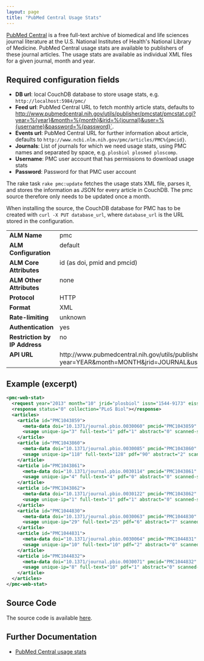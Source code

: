 ```yaml
---
layout: page
title: "PubMed Central Usage Stats"
---
```


[PubMed Central](http://www.ncbi.nlm.nih.gov/pmc/) is a free full-text archive of biomedical and life sciences journal literature at the U.S. National Institutes of Health's National Library of Medicine. PubMed Central usage stats are available to publishers of these journal articles. The usage stats are available as individual XML files for a given journal, month and year.

## Required configuration fields

* **DB url**: local CouchDB database to store usage stats, e.g. `http://localhost:5984/pmc/`
* **Feed url**: PubMed Central URL to fetch monthly article stats, defaults to http://www.pubmedcentral.nih.gov/utils/publisher/pmcstat/pmcstat.cgi?year=%{year}&month=%{month}&jrid=%{journal}&user=%{username}&password=%{password}`.
* **Events url**: PubMed Central URL for further information about article, defaults to `http://www.ncbi.nlm.nih.gov/pmc/articles/PMC%{pmcid}`.
* **Journals**: List of journals for which we need usage stats, using PMC names and separated by space, e.g. `plosbiol plosmed ploscomp`.
* **Username**: PMC user account that has permissions to download usage stats
* **Password**: Password for that PMC user account

The rake task `rake pmc:update` fetches the usage stats XML file, parses it, and stores the information as JSON for every article in CouchDB. The pmc source therefore only needs to be updated once a month.

When installing the source, the CouchDB database for PMC has to be created with `curl -X PUT database_url`, where `database_url` is the URL stored in the configuration.

<table width=100% border="0" cellspacing="0" cellpadding="0">
<tbody>
<tr>
<td valign="top" width=20%><strong>ALM Name</strong></td>
<td valign="top" width=80%>pmc</td>
</tr>
<tr>
<td valign="top" width=20%><strong>ALM Configuration</strong></td>
<td valign="top" width=80%>default</td>
</tr>
<tr>
<td valign="top" width=20%><strong>ALM Core Attributes</strong></td>
<td valign="top" width=80%>id (as doi, pmid and pmcid)</td>
</tr>
<td valign="top" width=20%><strong>ALM Other Attributes</strong></td>
<td valign="top" width=80%>none</td>
</tr>
<tr>
<td valign="top" width=30%><strong>Protocol</strong></td>
<td valign="top" width=70%>HTTP</td>
</tr>
<tr>
<td valign="top" width=30%><strong>Format</strong></td>
<td valign="top" width=70%>XML</td>
</tr>
<tr>
<td valign="top" width=20%><strong>Rate-limiting</strong></td>
<td valign="top" width=80%>unknown</td>
</tr>
<tr>
<td valign="top" width=20%><strong>Authentication</strong></td>
<td valign="top" width=80%>yes</td>
</tr>
<tr>
<td valign="top" width=20%><strong>Restriction by IP Address</strong></td>
<td valign="top" width=80%>no</td>
</tr>
<tr>
<td valign="top" width=20%><strong>API URL</strong></td>
<td valign="top" width=80%>http://www.pubmedcentral.nih.gov/utils/publisher/pmcstat/pmcstat.cgi?year=YEAR&month=MONTH&jrid=JOURNAL&user=USERNAME&password=PASSWORD</td>
</tr>
</tbody>
</table>

## Example (excerpt)

```xml
<pmc-web-stat>
  <request year="2013" month="10" jrid="plosbiol" issn="1544-9173" eissn="1545-7885"></request>
  <response status="0" collection="PLoS Biol"></response>
  <articles>
    <article id="PMC1043859">
      <meta-data doi="10.1371/journal.pbio.0030060" pmcid="PMC1043859" pubmed-id="15736975" pub-year="2005" volume="3" issue="4" first-page="e60"/>
      <usage unique-ip="3" full-text="1" pdf="1" abstract="0" scanned-summary="0" scanned-page-browse="0" figure="4" supp-data="0" cited-by="0"/>
    </article>
    <article id="PMC1043860">
      <meta-data doi="10.1371/journal.pbio.0030085" pmcid="PMC1043860" pubmed-id="15723116" pub-year="2005" volume="3" issue="3" first-page="e85"/>
      <usage unique-ip="118" full-text="128" pdf="90" abstract="2" scanned-summary="0" scanned-page-browse="0" figure="13" supp-data="0" cited-by="1"/>
    </article>
    <article id="PMC1043861">
      <meta-data doi="10.1371/journal.pbio.0030114" pmcid="PMC1043861" pubmed-id="0" pub-year="2005" volume="3" issue="3" first-page="e114"/>
      <usage unique-ip="4" full-text="4" pdf="0" abstract="0" scanned-summary="0" scanned-page-browse="0" figure="0" supp-data="0" cited-by="0"/>
    </article>
    <article id="PMC1043862">
      <meta-data doi="10.1371/journal.pbio.0030122" pmcid="PMC1043862" pubmed-id="15736988" pub-year="2005" volume="3" issue="4" first-page="e122"/>
      <usage unique-ip="1" full-text="1" pdf="1" abstract="0" scanned-summary="0" scanned-page-browse="0" figure="0" supp-data="0" cited-by="0"/>
    </article>
    <article id="PMC1044830">
      <meta-data doi="10.1371/journal.pbio.0030063" pmcid="PMC1044830" pubmed-id="15736976" pub-year="2005" volume="3" issue="3" first-page="e63"/>
      <usage unique-ip="29" full-text="25" pdf="6" abstract="7" scanned-summary="0" scanned-page-browse="0" figure="0" supp-data="0" cited-by="0"/>
    </article>
    <article id="PMC1044831">
      <meta-data doi="10.1371/journal.pbio.0030064" pmcid="PMC1044831" pubmed-id="15736977" pub-year="2005" volume="3" issue="3" first-page="e64"/>
      <usage unique-ip="10" full-text="10" pdf="2" abstract="0" scanned-summary="0" scanned-page-browse="0" figure="0" supp-data="0" cited-by="0"/>
    </article>
    <article id="PMC1044832">
      <meta-data doi="10.1371/journal.pbio.0030071" pmcid="PMC1044832" pubmed-id="15736978" pub-year="2005" volume="3" issue="3" first-page="e71"/>
      <usage unique-ip="8" full-text="10" pdf="1" abstract="0" scanned-summary="0" scanned-page-browse="0" figure="0" supp-data="0" cited-by="0"/>
    </article>
  </articles>
</pmc-web-stat>
```

## Source Code
The source code is available [here](https://github.com/articlemetrics/lagotto/blob/master/app/models/sources/pmc.rb).

## Further Documentation
* [PubMed Central usage stats](http://www.ncbi.nlm.nih.gov/pmc/about/faq/#q26)
